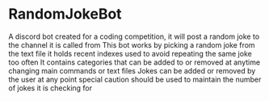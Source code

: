 # RandomJokeBot
A discord bot created for a coding competition, it will post a random joke to the channel it is called from
This bot works by picking a random joke from the text file
it holds recent indexes used to avoid repeating the same joke too often
It contains categories that can be added to or removed at anytime changing main commands or text files
Jokes can be added or removed by the user at any point
  special caution should be used to maintain the number of jokes it is checking for
